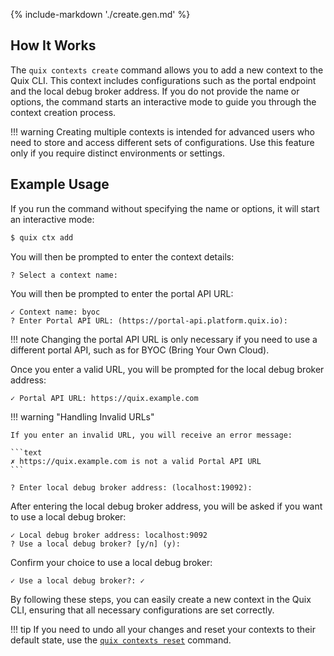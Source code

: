 {% include-markdown './create.gen.md' %}

## How It Works

The `quix contexts create` command allows you to add a new context to the Quix CLI. This context includes configurations such as the portal endpoint and the local debug broker address. If you do not provide the name or options, the command starts an interactive mode to guide you through the context creation process.

!!! warning
    Creating multiple contexts is intended for advanced users who need to store and access different sets of configurations. Use this feature only if you require distinct environments or settings.

## Example Usage

If you run the command without specifying the name or options, it will start an interactive mode:

```bash
$ quix ctx add
```

You will then be prompted to enter the context details:

```text
? Select a context name:
```

You will then be prompted to enter the portal API URL:

```text
✓ Context name: byoc
? Enter Portal API URL: (https://portal-api.platform.quix.io):
```

!!! note
    Changing the portal API URL is only necessary if you need to use a different portal API, such as for BYOC (Bring Your Own Cloud).


Once you enter a valid URL, you will be prompted for the local debug broker address:

```text
✓ Portal API URL: https://quix.example.com 
```

!!! warning "Handling Invalid URLs"

    If you enter an invalid URL, you will receive an error message:

    ```text
    ✗ https://quix.example.com is not a valid Portal API URL
    ```

```
? Enter local debug broker address: (localhost:19092):
```

After entering the local debug broker address, you will be asked if you want to use a local debug broker:

```text
✓ Local debug broker address: localhost:9092
? Use a local debug broker? [y/n] (y):
```

Confirm your choice to use a local debug broker:

```text
✓ Use a local debug broker?: ✓
```

By following these steps, you can easily create a new context in the Quix CLI, ensuring that all necessary configurations are set correctly.

!!! tip
    If you need to undo all your changes and reset your contexts to their default state, use the [`quix contexts reset`](reset.md) command.